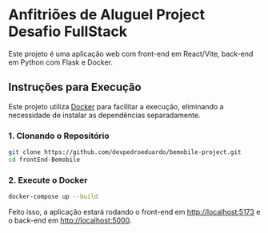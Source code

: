 # Anfitriões de Aluguel Project Desafio FullStack

Este projeto é uma aplicação web com front-end em React/Vite, back-end em Python com Flask e Docker.

## Instruções para Execução

Este projeto utiliza [Docker](https://www.docker.com) para facilitar a execução, eliminando a necessidade de instalar as dependências separadamente.

### 1. Clonando o Repositório

```bash
git clone https://github.com/devpedroeduardo/bemobile-project.git
cd frontEnd-Bemobile
```

### 2. Execute o Docker

```bash
docker-compose up --build
```

Feito isso, a aplicação estará rodando o front-end em [http://localhost:5173](http://localhost:5173) e o back-end em [http://localhost:5000](http://localhost:5000).
